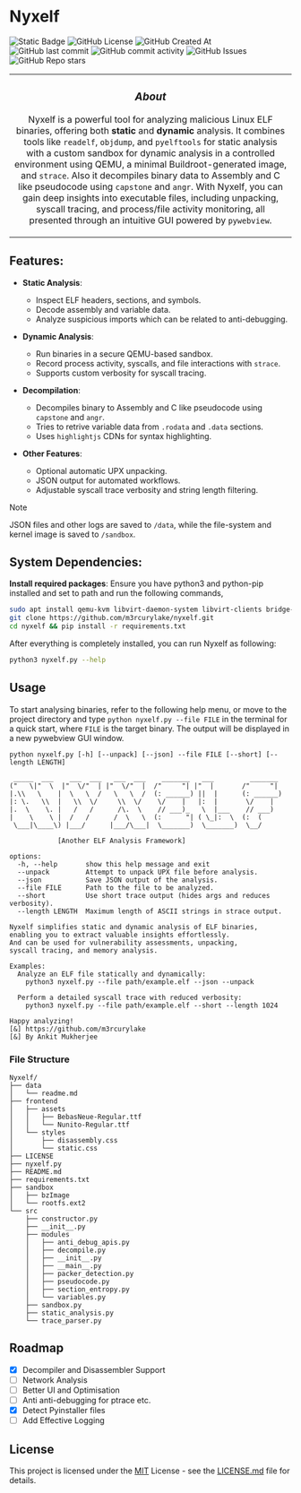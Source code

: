 # Nyxelf
  
![Static Badge](https://img.shields.io/badge/made_by-m3rcurylake-orange?style=for-the-badge) ![GitHub License](https://img.shields.io/github/license/m3rcurylake/nyxelf?style=for-the-badge) ![GitHub Created At](https://img.shields.io/github/created-at/m3rcurylake/nyxelf?style=for-the-badge) ![GitHub last commit](https://img.shields.io/github/last-commit/m3rcurylake/nyxelf?style=for-the-badge) ![GitHub commit activity](https://img.shields.io/github/commit-activity/t/m3rcurylake/nyxelf?style=for-the-badge) ![GitHub Issues](https://img.shields.io/github/issues/M3rcurylake/nyxelf?style=for-the-badge)  ![GitHub Repo stars](https://img.shields.io/github/stars/M3rcurylake/nyxelf)

<table>
<tr>
<td>
<div align='center'>
  
### _About_
  
Nyxelf is a powerful tool for analyzing malicious Linux ELF binaries, offering both **static** and **dynamic** analysis. It combines tools like `readelf`, `objdump`, and `pyelftools` for static analysis with a custom sandbox for dynamic analysis in a controlled environment using QEMU, a minimal Buildroot-generated image, and `strace`. Also it decompiles binary data to Assembly and C like pseudocode using `capstone` and `angr`. With Nyxelf, you can gain deep insights into executable files, including unpacking, syscall tracing, and process/file activity monitoring, all presented through an intuitive GUI powered by `pywebview`. 

</div>
</table>
</tr>
</td> 

## Features:

- **Static Analysis**:
  - Inspect ELF headers, sections, and symbols.
  - Decode assembly and variable data.
  - Analyze suspicious imports which can be related to anti-debugging.
  
- **Dynamic Analysis**:
  - Run binaries in a secure QEMU-based sandbox.
  - Record process activity, syscalls, and file interactions with `strace`.
  - Supports custom verbosity for syscall tracing.
 
- **Decompilation**:
  - Decompiles binary to Assembly and C like pseudocode using `capstone` and `angr`.
  - Tries to retrive variable data from `.rodata` and `.data` sections.
  - Uses `highlightjs`  CDNs for syntax highlighting.

- **Other Features**:
  -  Optional automatic UPX unpacking.
  - JSON output for automated workflows.
  - Adjustable syscall trace verbosity and string length filtering.

> [!NOTE]
> JSON files and other logs are saved to `/data`, while the file-system and kernel image is saved to `/sandbox`. 


## System Dependencies:

**Install required packages**: Ensure you have python3 and python-pip installed and set to path and run the following commands, 

```bash
sudo apt install qemu-kvm libvirt-daemon-system libvirt-clients bridge-utils virt-manager e2tools -y
git clone https://github.com/m3rcurylake/nyxelf.git
cd nyxelf && pip install -r requirements.txt
```

After everything is completely installed, you can run Nyxelf as following:

```bash
python3 nyxelf.py --help
```


## Usage

To start analysing binaries, refer to the following help menu, or move to the project directory and type `python nyxelf.py --file FILE` in the terminal for a quick start, where `FILE` is the target binary. The output will be displayed in a new pywebview GUI window.

```
python nyxelf.py [-h] [--unpack] [--json] --file FILE [--short] [--length LENGTH]

 _____  ___    ___  ___   ___  ___    _______   ___         _______
("   \|"  \  |"  \/"  | |"  \/"  |  /"     "| |"  |       /"     "|
|.\\   \    |  \   \  /   \   \  /  (: ______) ||  |      (: ______)
|: \.   \\  |   \\  \/     \\  \/    \/    |   |:  |       \/    |
|.  \    \. |   /   /      /\.  \    // ___)_   \  |___    // ___)
|    \    \ |  /   /      /  \   \  (:      "| ( \_|:  \  (:  (
 \___|\____\) |___/      |___/\___|  \_______)  \_______)  \__/

            [Another ELF Analysis Framework]

options:
  -h, --help       show this help message and exit
  --unpack         Attempt to unpack UPX file before analysis.
  --json           Save JSON output of the analysis.
  --file FILE      Path to the file to be analyzed.
  --short          Use short trace output (hides args and reduces verbosity).
  --length LENGTH  Maximum length of ASCII strings in strace output.

Nyxelf simplifies static and dynamic analysis of ELF binaries,
enabling you to extract valuable insights effortlessly.
And can be used for vulnerability assessments, unpacking,
syscall tracing, and memory analysis.

Examples:
  Analyze an ELF file statically and dynamically:
    python3 nyxelf.py --file path/example.elf --json --unpack

  Perform a detailed syscall trace with reduced verbosity:
    python3 nyxelf.py --file path/example.elf --short --length 1024

Happy analyzing!
[&] https://github.com/m3rcurylake
[&] By Ankit Mukherjee
```


### File Structure
```
Nyxelf/
├── data
│   └── readme.md
├── frontend
│   ├── assets
│   │   ├── BebasNeue-Regular.ttf
│   │   └── Nunito-Regular.ttf
│   └── styles
│       ├── disassembly.css
│       └── static.css
├── LICENSE
├── nyxelf.py
├── README.md
├── requirements.txt
├── sandbox
│   ├── bzImage
│   └── rootfs.ext2
└── src
    ├── constructor.py
    ├── __init__.py
    ├── modules
    │   ├── anti_debug_apis.py
    │   ├── decompile.py
    │   ├── __init__.py
    │   ├── __main__.py
    │   ├── packer_detection.py
    │   ├── pseudocode.py
    │   ├── section_entropy.py
    │   └── variables.py
    ├── sandbox.py
    ├── static_analysis.py
    └── trace_parser.py
```

## Roadmap

- [x] Decompiler and Disassembler Support
- [ ] Network Analysis
- [ ] Better UI and Optimisation
- [ ] Anti anti-debugging for ptrace etc.
- [x] Detect Pyinstaller files
- [ ] Add Effective Logging

## License
This project is licensed under the [MIT](https://choosealicense.com/licenses/mit/) License - see the [LICENSE.md](https://github.com/m3rcurylake/nyxelf/LICENSE.md) file for details.
